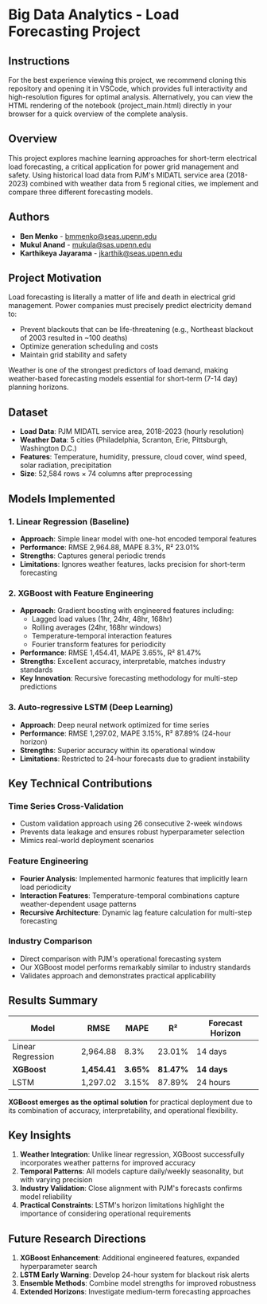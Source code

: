 # Big Data Analytics - Load Forecasting Project

## Instructions
For the best experience viewing this project, we recommend cloning this repository and opening it in VSCode, which provides full interactivity and high-resolution figures for optimal analysis.
Alternatively, you can view the HTML rendering of the notebook (project_main.html) directly in your browser for a quick overview of the complete analysis.


## Overview

This project explores machine learning approaches for short-term electrical load forecasting, a critical application for power grid management and safety. Using historical load data from PJM's MIDATL service area (2018-2023) combined with weather data from 5 regional cities, we implement and compare three different forecasting models.

## Authors

- **Ben Menko** - bmmenko@seas.upenn.edu
- **Mukul Anand** - mukula@sas.upenn.edu  
- **Karthikeya Jayarama** - jkarthik@seas.upenn.edu


## Project Motivation

Load forecasting is literally a matter of life and death in electrical grid management. Power companies must precisely predict electricity demand to:
- Prevent blackouts that can be life-threatening (e.g., Northeast blackout of 2003 resulted in ~100 deaths)
- Optimize generation scheduling and costs
- Maintain grid stability and safety

Weather is one of the strongest predictors of load demand, making weather-based forecasting models essential for short-term (7-14 day) planning horizons.

## Dataset

- **Load Data**: PJM MIDATL service area, 2018-2023 (hourly resolution)
- **Weather Data**: 5 cities (Philadelphia, Scranton, Erie, Pittsburgh, Washington D.C.)
- **Features**: Temperature, humidity, pressure, cloud cover, wind speed, solar radiation, precipitation
- **Size**: 52,584 rows × 74 columns after preprocessing

## Models Implemented

### 1. Linear Regression (Baseline)
- **Approach**: Simple linear model with one-hot encoded temporal features
- **Performance**: RMSE 2,964.88, MAPE 8.3%, R² 23.01%
- **Strengths**: Captures general periodic trends
- **Limitations**: Ignores weather features, lacks precision for short-term forecasting

### 2. XGBoost with Feature Engineering
- **Approach**: Gradient boosting with engineered features including:
  - Lagged load values (1hr, 24hr, 48hr, 168hr)
  - Rolling averages (24hr, 168hr windows)
  - Temperature-temporal interaction features
  - Fourier transform features for periodicity
- **Performance**: RMSE 1,454.41, MAPE 3.65%, R² 81.47%
- **Strengths**: Excellent accuracy, interpretable, matches industry standards
- **Key Innovation**: Recursive forecasting methodology for multi-step predictions

### 3. Auto-regressive LSTM (Deep Learning)
- **Approach**: Deep neural network optimized for time series
- **Performance**: RMSE 1,297.02, MAPE 3.15%, R² 87.89% (24-hour horizon)
- **Strengths**: Superior accuracy within its operational window
- **Limitations**: Restricted to 24-hour forecasts due to gradient instability

## Key Technical Contributions

### Time Series Cross-Validation
- Custom validation approach using 26 consecutive 2-week windows
- Prevents data leakage and ensures robust hyperparameter selection
- Mimics real-world deployment scenarios

### Feature Engineering
- **Fourier Analysis**: Implemented harmonic features that implicitly learn load periodicity
- **Interaction Features**: Temperature-temporal combinations capture weather-dependent usage patterns
- **Recursive Architecture**: Dynamic lag feature calculation for multi-step forecasting

### Industry Comparison
- Direct comparison with PJM's operational forecasting system
- Our XGBoost model performs remarkably similar to industry standards
- Validates approach and demonstrates practical applicability

## Results Summary

| Model | RMSE | MAPE | R² | Forecast Horizon |
|-------|------|------|----|----|
| Linear Regression | 2,964.88 | 8.3% | 23.01% | 14 days |
| **XGBoost** | **1,454.41** | **3.65%** | **81.47%** | **14 days** |
| LSTM | 1,297.02 | 3.15% | 87.89% | 24 hours |

**XGBoost emerges as the optimal solution** for practical deployment due to its combination of accuracy, interpretability, and operational flexibility.

## Key Insights

1. **Weather Integration**: Unlike linear regression, XGBoost successfully incorporates weather patterns for improved accuracy
2. **Temporal Patterns**: All models capture daily/weekly seasonality, but with varying precision
3. **Industry Validation**: Close alignment with PJM's forecasts confirms model reliability
4. **Practical Constraints**: LSTM's horizon limitations highlight the importance of considering operational requirements

## Future Research Directions

1. **XGBoost Enhancement**: Additional engineered features, expanded hyperparameter search
2. **LSTM Early Warning**: Develop 24-hour system for blackout risk alerts
3. **Ensemble Methods**: Combine model strengths for improved robustness
4. **Extended Horizons**: Investigate medium-term forecasting approaches

